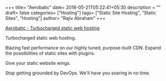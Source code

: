 +++
title= "Aerobatic"
date= 2018-05-21T05:22:41+05:30
description = ""
draft= false
categories= ["Hosting"]
tags= ["Static Site Hosting", "Static Sites", "Hosting"]
author= "Rajiv Abraham"
+++

<a href="https://www.aerobatic.com/" target="_blank" rel="noopener">Aerobatic - Turbocharged static web hosting</a>

Turbocharged static web hosting.

Blazing fast performance on our highly tuned, purpose-built CDN. Expand the possibilities of static sites with plugins.

Give your static website wings.

Stop getting grounded by DevOps. We'll have you soaring in no time.